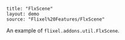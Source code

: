 ```
title: "FlxScene"
layout: demo
source: "Flixel%20Features/FlxScene"
```

An example of `flixel.addons.util.FlxScene`.